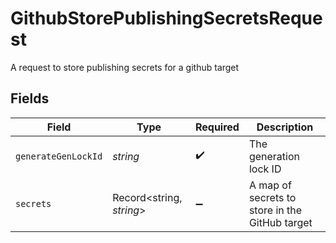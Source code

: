 # GithubStorePublishingSecretsRequest

A request to store publishing secrets for a github target


## Fields

| Field                                          | Type                                           | Required                                       | Description                                    |
| ---------------------------------------------- | ---------------------------------------------- | ---------------------------------------------- | ---------------------------------------------- |
| `generateGenLockId`                            | *string*                                       | :heavy_check_mark:                             | The generation lock ID                         |
| `secrets`                                      | Record<string, *string*>                       | :heavy_minus_sign:                             | A map of secrets to store in the GitHub target |